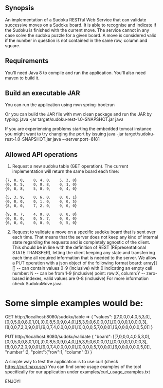 ## Synopsis

An implementation of a Sudoku RESTful Web Service that can validate successive moves on a Sudoku board.
It is able to recognise and indicate if the Sudoku is finished with the current move.
The service cannot in any case solve the sudoku puzzle for a given board.
A move is considered valid if the number in question is not contained in the same row, column and square.  

## Requirements

You'll need Java 8 to compile and run the application. You'll also need maven to build it.

## Build an executable JAR

You can run the application using
mvn spring-boot:run

Or you can build the JAR file with
mvn clean package
and run the JAR by typing:
java -jar target/sudoku-rest-1.0-SNAPSHOT.jar java

If you are experiencing problems starting the embedded tomcat instance you might want to try changing the port by issuing
java -jar target/sudoku-rest-1.0-SNAPSHOT.jar java --server.port=8181


## Allowed API operations

  1. Request a new sudoku table (GET operation). The current implementation will return the same board each time:

    {7, 0, 0,    0, 4, 0,    5, 3, 0}
    {0, 0, 5,    0, 0, 8,    0, 1, 0}
    {0, 0, 8,    5, 0, 9,    0, 4, 0}

    {5, 3, 9,    0, 6, 0,    0, 0, 1}
    {0, 0, 0,    0, 1, 0,    0, 0, 5}
    {8, 0, 0,    7, 2, 0,    9, 0, 0}

    {9, 0, 7,    4, 0, 0,    0, 0, 0}
    {0, 0, 0,    0, 5, 7,    0, 0, 0}
    {6, 0, 0,    0, 0, 0,    0, 5, 0}

  2. Request to validate a move on a specific sudoku board that is sent over each time. That means that the server does not
   keep any kind of internal state regarding the requests and is completely agnostic of the client.
   This should be in line with the definition of REST (REpresentational STATE TRANSFER), letting the client keeping any state and transferring each time
   all required information that is needed to the server.
   We allow a PUT operation with a json object of the following format
   board: array[][] -- can contain values 0-9 (inclusive) with 0 indicating an empty cell
   number: N -- can be from 1-9 (inclusive)
   point: row:X, column:Y -- zero-based indexes, valid values are 0-8 (inclusive)
   For more information check SudokuMove.java.

# Some simple examples would be:

  GET http://localhost:8080/sudoku/table => { "values": [[7,0,0,0,4,0,5,3,0],[0,0,5,0,0,8,0,1,0],[0,0,8,5,0,9,0,4,0],[5,3,9,0,6,0,0,0,1],[0,0,0,0,1,0,0,0,3],[8,0,0,7,2,0,9,0,0],[9,0,7,4,0,0,0,0,0],[0,0,0,0,5,7,0,0,0],[6,0,0,0,0,0,0,5,0]] }

  PUT http://localhost:8080/sudoku/validate { "board": [[7,0,0,0,4,0,5,3,0],[0,0,5,0,0,8,0,1,0],[0,0,8,5,0,9,0,4,0],[5,3,9,0,6,0,0,0,1],[0,0,0,0,1,0,0,0,3],[8,0,0,7,2,0,9,0,0],[9,0,7,4,0,0,0,0,0],[0,0,0,0,5,7,0,0,0],[6,0,0,0,0,0,0,5,0]], "number":2,  "point":{"row":1, "column":3} }
  
A simple way to test the application is to use curl (check https://curl.haxx.se/)
You can find some usage examples of the tool specifically for our application under examples/curl_usage_examples.txt

ENJOY!